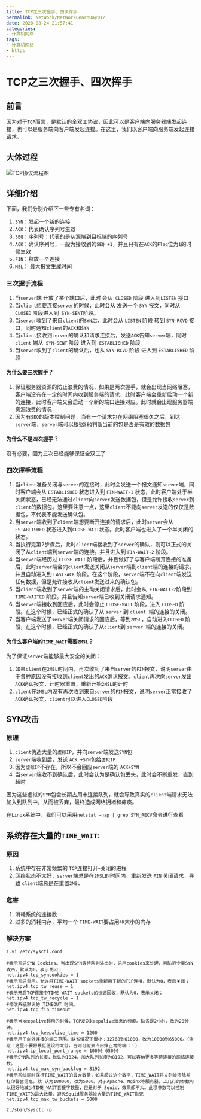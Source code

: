 ```yaml
---
title: TCP之三次握手、四次挥手
permalink: NetWork/NetWorkLearnDay01/
date: 2020-08-24 21:57:41
categories:
- 计算机网络
tags:
- 计算机网络
- https
---
```


# TCP之三次握手、四次挥手

## 前言

因为对于`TCP`而言，是默认的全双工协议，因此可以是客户端向服务器端发起连接，也可以是服务端向客户端发起连接。在这里，我们以客户端向服务端发起连接请求。

## 大体过程

![TCP协议流程图](https://shengouqiang.cn/img/NetWork/Day01/TCP_01.png)

## 详细介绍

下面，我们分别介绍下一些专有名词：

1. `SYN`：发起一个新的连接
2. `ACK`：代表确认序列号生效
3. `SEQ`：序列号：代表的是从源端到目标端的序列号
4. `ACK`：确认序列号，一般为接收到的`SEQ +1`，并且只有在`ACK`的`Flag`位为`1`的时候生效
5. `FIN`：释放一个连接
6. `MSL`： 最大报文生成时间

### 三次握手流程

1. 当`server`端 开放了某个端口后，此时 会从` CLOSED` 阶段 进入到`LISTEN` 接口
2. 当`client`想要连接`server`的时候，此时会从 发送一个 `SYN` 报文，同时从` CLOSED` 阶段进入到` SYN-SENT`阶段。
3. 当`server`收到了来自`client`的`SYN`后，此时会从 `LISTEN` 阶段 转到 `SYN-RCVD` 接口，同时通知`client`的`ACK`和`SYN`
4. 当`client`接收到`server`的确认和请求连接后，发送`ACK`告知`server`端，同时 `client` 端从` SYN-SENT` 阶段 进入到` ESTABLISHED` 阶段
5. 当`server`收到了`client`的确认后，也从 `SYN-RCVD` 阶段 进入到 `ESTABLISHED` 阶段

#### 为什么要三次握手？

1. 保证服务器资源的防止浪费的情况，如果是两次握手，就会出现当网络阻塞，客户端没有在一定的时间内收到服务端的请求，此时客户端会重新启动一个新的连接，此时客户端又会启动一个新的端口连接对应。此时就会出现服务器端资源浪费的情况
2. 因为有`SEQ`的版本控制问题，当有一个请求包在网络阻塞很久之后，到达`server`端，`server`端可以根据`SEQ`判断当前的包是否是有效的数据包

#### 为什么不是四次握手？

没有必要，因为三次已经能够保证全双工了

### 四次挥手流程

1. 当`client`准备关闭与`server`的连接时，此时会发送一个报文通知`server`端，同时客户端会从 `ESTABLISHED` 状态进入到 `FIN-WAIT-1` 状态，此时客户端处于半关闭状态，已经无法通过`client`向`server`发送数据包，但是允许接收`server`到`client`的数据包。这里要注意一点，这里`client`不能向`server`发送的仅仅是数据包，不代表不能发送确认包。
2. 当`server`端收到了`client`端想要断开连接的请求后，此时`server`会从 `ESTABLISHED` 状态进入到` CLOSE-WAIT `状态。此时客户端也进入了一个半关闭的状态。
3. 当执行完第2步骤后，此时`client`端接收到了`server`的确认，则可以正式的关闭了从`client`端到`server`端的连接。并且进入到 `FIN-WAIT-2` 阶段。
4. 当`server`端经历过 `CLOSE_WAIT` 阶段后，并且做好了与客户端断开连接的准备后，此时`server`端会向`client`发送关闭从`server`端到`client`端的连接的请求，并且自动进入到 `LAST-ACK` 阶段。在这个阶段，`server`端不在向`client`端发送任何数据，但是允许接收从`client`发送过来的确认包。
5. 当`client`端收到了`server`端的主动关闭请求后，此时会从` FIN-WAIT-2`阶段到 `TIME-WAITED` 阶段。并且告知`server`端已收到关闭请求通知。
6. 当`server`端接收到回应后，此时会停止 `CLOSE-WAIT` 阶段，进入 `CLOSED` 阶段。在这个时候，已经正式的确认了从 `server` 到 `client `端的连接的关闭。
7. 当客户端发送了`server`端关闭请求的回应后，等到`2MSL`，自动进入`CLOSED` 阶段，在这个时候，已经正式的确认了从` client `到 `server `端的连接的关闭。

#### 为什么客户端的`TIME_WAIT`需要`2MSL`？

为了保证`server`端能够最大安全的关闭：

1. 如果`client`在`2MSL`时间内，再次收到了来自`server`的`FIN`报文，说明`server`由于各种原因没有接收到`client`发出的`ACK`确认报文。`client`再次向`server`发出`ACK`确认报文，计时器重置，重新开始`2MSL`的计时
2. `client`在`2MSL`内没有再次收到来自`server`的`FIN`报文，说明`server`正常接收了`ACK`确认报文，`client`可以进入`CLOSED`阶段

## SYN攻击

### 原理

1. `client`伪造大量的`虚拟IP`，并向`server`端发送`SYN`包
2. `server`端收到后，发送 `ACK +SYN`包给`虚拟IP`
3. 因为`虚拟IP`不存在，所以不会回应`server`端的 `ACK+SYN`
4. 当`server`端收不到确认后，此时会认为是确认包丢失，此时会不断重发，直到超时

因为这些虚拟的`SYN`包会长期占用未连接队列，就会导致真实的`client`端请求无法加入到队列中，从而被丢弃，最终造成网络拥堵和瘫痪。

在`Linux`系统中，我们可以采用`netstat -nap | grep SYN_RECV`命令进行查看

## 系统存在大量的`TIME_WAIT`:

### 原因

1. 系统中存在非常频繁的 `TCP`连接打开-关闭的进程
2. 网络状态不太好，`server`端总是在`2MSL`的时间内，重新发送 `FIN` 关闭请求，导致 `client`端总是在重置`2MSL`

### 危害

1. 消耗系统的连接数
2. 过多的消耗内存，平均一个 `TIME-WAIT`要占用`4K`大小的内存

### 解决方案

```shell
1.vi /etc/sysctl.conf

#表示开启SYN Cookies。当出现SYN等待队列溢出时，启用cookies来处理，可防范少量SYN攻击，默认为0，表示关闭；
net.ipv4.tcp_syncookies = 1    
#表示开启重用。允许将TIME-WAIT sockets重新用于新的TCP连接，默认为0，表示关闭；
net.ipv4.tcp_tw_reuse = 1       
#表示开启TCP连接中TIME-WAIT sockets的快速回收，默认为0，表示关闭；
net.ipv4.tcp_tw_recycle = 1    
#修改系統默认的 TIMEOUT 时间。
net.ipv4.tcp_fin_timeout        

#表示当keepalive起用的时候，TCP发送keepalive消息的频度。缺省是2小时，改为20分钟。
net.ipv4.tcp_keepalive_time = 1200   
#表示用于向外连接的端口范围。缺省情况下很小：32768到61000，改为10000到65000。（注意：这里不要将最低值设的太低，否则可能会占用掉正常的端口！）
net.ipv4.ip_local_port_range = 10000 65000   
#表示SYN队列的长度，默认为1024，加大队列长度为8192，可以容纳更多等待连接的网络连接数。
net.ipv4.tcp_max_syn_backlog = 8192
#表示系统同时保持TIME_WAIT的最大数量，如果超过这个数字，TIME_WAIT将立刻被清除并打印警告信息。默 认为180000，改为5000。对于Apache、Nginx等服务器，上几行的参数可以很好地减少TIME_WAIT套接字数量，但是对于 Squid，效果却不大。此项参数可以控制TIME_WAIT的最大数量，避免Squid服务器被大量的TIME_WAIT拖死
net.ipv4.tcp_max_tw_buckets = 5000

2./sbin/sysctl -p
```

